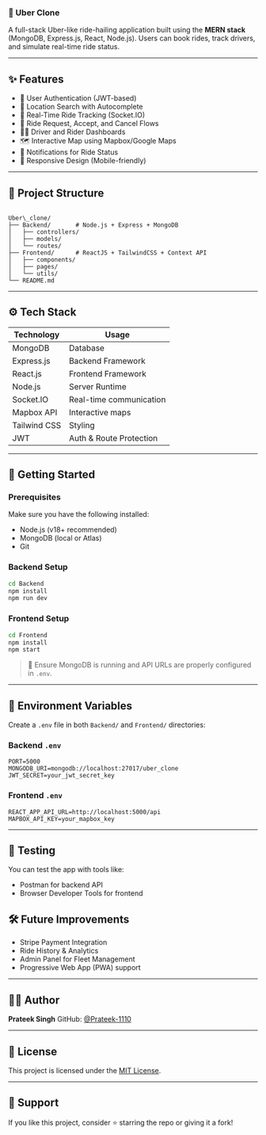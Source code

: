 
### 🚖 Uber Clone

A full-stack Uber-like ride-hailing application built using the **MERN stack** (MongoDB, Express.js, React, Node.js). Users can book rides, track drivers, and simulate real-time ride status.

---

## ✨ Features

- 🔐 User Authentication (JWT-based)
- 📍 Location Search with Autocomplete
- 🧭 Real-Time Ride Tracking (Socket.IO)
- 🧾 Ride Request, Accept, and Cancel Flows
- 🧑‍✈️ Driver and Rider Dashboards
- 🗺️ Interactive Map using Mapbox/Google Maps
- 💬 Notifications for Ride Status
- 📱 Responsive Design (Mobile-friendly)

---

## 📁 Project Structure

```

Uber\_clone/
├── Backend/       # Node.js + Express + MongoDB
│   ├── controllers/
│   ├── models/
│   └── routes/
├── Frontend/      # ReactJS + TailwindCSS + Context API
│   ├── components/
│   ├── pages/
│   └── utils/
└── README.md

````

---

## ⚙️ Tech Stack

| Technology     | Usage                     |
|----------------|---------------------------|
| MongoDB        | Database                  |
| Express.js     | Backend Framework         |
| React.js       | Frontend Framework        |
| Node.js        | Server Runtime            |
| Socket.IO      | Real-time communication   |
| Mapbox API     | Interactive maps          |
| Tailwind CSS   | Styling                   |
| JWT            | Auth & Route Protection   |

---

## 🚀 Getting Started

### Prerequisites
Make sure you have the following installed:

- Node.js (v18+ recommended)
- MongoDB (local or Atlas)
- Git

### Backend Setup

```bash
cd Backend
npm install
npm run dev
````

### Frontend Setup

```bash
cd Frontend
npm install
npm start
```

> 🧠 Ensure MongoDB is running and API URLs are properly configured in `.env`.

---

## 🔐 Environment Variables

Create a `.env` file in both `Backend/` and `Frontend/` directories:

### Backend `.env`

```env
PORT=5000
MONGODB_URI=mongodb://localhost:27017/uber_clone
JWT_SECRET=your_jwt_secret_key
```

### Frontend `.env`

```env
REACT_APP_API_URL=http://localhost:5000/api
MAPBOX_API_KEY=your_mapbox_key
```

---

## 🧪 Testing

You can test the app with tools like:

* Postman for backend API
* Browser Developer Tools for frontend


## 🛠️ Future Improvements

* Stripe Payment Integration
* Ride History & Analytics
* Admin Panel for Fleet Management
* Progressive Web App (PWA) support

---

## 🧑‍💻 Author

**Prateek Singh**
GitHub: [@Prateek-1110](https://github.com/Prateek-1110)

---

## 📄 License

This project is licensed under the [MIT License](LICENSE).

---

## 🌟 Support

If you like this project, consider ⭐ starring the repo or giving it a fork!




